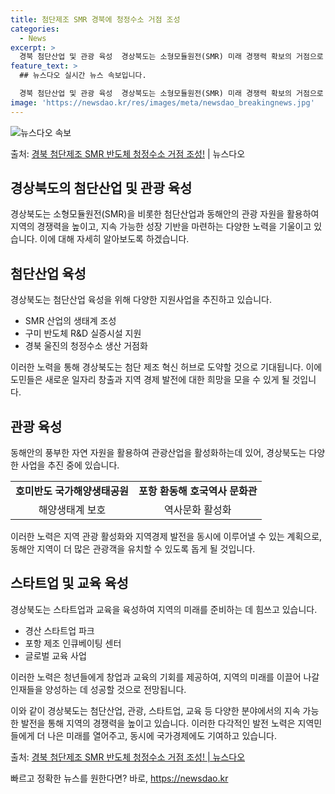 ```yaml
---
title: 첨단제조 SMR 경북에 청정수소 거점 조성
categories:
  - News
excerpt: >
  경북 첨단산업 및 관광 육성  경상북도는 소형모듈원전(SMR) 미래 경쟁력 확보의 거점으로 부상하며, 반도체…
feature_text: >
  ## 뉴스다오 실시간 뉴스 속보입니다.

  경북 첨단산업 및 관광 육성  경상북도는 소형모듈원전(SMR) 미래 경쟁력 확보의 거점으로 부상하며, 반도체…
image: 'https://newsdao.kr/res/images/meta/newsdao_breakingnews.jpg'
---
```


![뉴스다오 속보](https://newsdao.kr/res/images/meta/newsdao_breakingnews.jpg)

<p>출처: <a href="https://newsdao.kr/4332" rel="dofollow">경북 첨단제조 SMR 반도체 청정수소 거점 조성!</a> | 뉴스다오</p>

<h2 data-ke-size="size26">경상북도의 첨단산업 및 관광 육성</h2>
<p data-ke-size="size16">경상북도는 소형모듈원전(SMR)을 비롯한 첨단산업과 동해안의 관광 자원을 활용하여 지역의 경쟁력을 높이고, 지속 가능한 성장 기반을 마련하는 다양한 노력을 기울이고 있습니다. 이에 대해 자세히 알아보도록 하겠습니다.<p>

<h2 data-ke-size="size26">첨단산업 육성</h2>
<p data-ke-size="size16">경상북도는 첨단산업 육성을 위해 다양한 지원사업을 추진하고 있습니다.</p>
<ul>
<li>SMR 산업의 생태계 조성</li>
<li>구미 반도체 R&D 실증시설 지원</li>
<li>경북 울진의 청정수소 생산 거점화</li>
</ul>
<p data-ke-size="size16">이러한 노력을 통해 경상북도는 첨단 제조 혁신 허브로 도약할 것으로 기대됩니다. 이에 도민들은 새로운 일자리 창출과 지역 경제 발전에 대한 희망을 모을 수 있게 될 것입니다.</p>

<h2 data-ke-size="size26">관광 육성</h2>
<p data-ke-size="size16">동해안의 풍부한 자연 자원을 활용하여 관광산업을 활성화하는데 있어, 경상북도는 다양한 사업을 추진 중에 있습니다.</p>
<table>
  <tr>
    <td style="text-align: center; height: 17px;"><b>호미반도 국가해양생태공원</b></td>
    <td style="text-align: center; height: 17px;"><b>포항 환동해 호국역사 문화관</b></td>
  </tr>
  <tr>
    <td style="text-align: center; height: 17px;">해양생태계 보호</td>
    <td style="text-align: center; height: 17px;">역사문화 활성화</td>
  </tr>
</table>
<p data-ke-size="size16">이러한 노력은 지역 관광 활성화와 지역경제 발전을 동시에 이루어낼 수 있는 계획으로, 동해안 지역이 더 많은 관광객을 유치할 수 있도록 돕게 될 것입니다.</p>

<h2 data-ke-size="size26">스타트업 및 교육 육성</h2>
<p data-ke-size="size16">경상북도는 스타트업과 교육을 육성하여 지역의 미래를 준비하는 데 힘쓰고 있습니다.</p>
<ul>
<li>경산 스타트업 파크</li>
<li>포항 제조 인큐베이팅 센터</li>
<li>글로벌 교육 사업</li>
</ul>
<p data-ke-size="size16">이러한 노력은 청년들에게 창업과 교육의 기회를 제공하여, 지역의 미래를 이끌어 나갈 인재들을 양성하는 데 성공할 것으로 전망됩니다.</p>

이와 같이 경상북도는 첨단산업, 관광, 스타트업, 교육 등 다양한 분야에서의 지속 가능한 발전을 통해 지역의 경쟁력을 높이고 있습니다. 이러한 다각적인 발전 노력은 지역민들에게 더 나은 미래를 열어주고, 동시에 국가경제에도 기여하고 있습니다. 

출처: [경북 첨단제조 SMR 반도체 청정수소 거점 조성! | 뉴스다오](https://newsdao.kr/4332) 

빠르고 정확한 뉴스를 원한다면? 바로, <a href="https://newsdao.kr" rel="dofollow">https://newsdao.kr</a>


